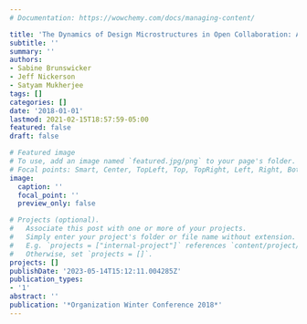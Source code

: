 ```yaml
---
# Documentation: https://wowchemy.com/docs/managing-content/

title: 'The Dynamics of Design Microstructures in Open Collaboration: A Motif Perspective'
subtitle: ''
summary: ''
authors:
- Sabine Brunswicker
- Jeff Nickerson
- Satyam Mukherjee
tags: []
categories: []
date: '2018-01-01'
lastmod: 2021-02-15T18:57:59-05:00
featured: false
draft: false

# Featured image
# To use, add an image named `featured.jpg/png` to your page's folder.
# Focal points: Smart, Center, TopLeft, Top, TopRight, Left, Right, BottomLeft, Bottom, BottomRight.
image:
  caption: ''
  focal_point: ''
  preview_only: false

# Projects (optional).
#   Associate this post with one or more of your projects.
#   Simply enter your project's folder or file name without extension.
#   E.g. `projects = ["internal-project"]` references `content/project/deep-learning/index.md`.
#   Otherwise, set `projects = []`.
projects: []
publishDate: '2023-05-14T15:12:11.004285Z'
publication_types:
- '1'
abstract: ''
publication: '*Organization Winter Conference 2018*'
---
```

